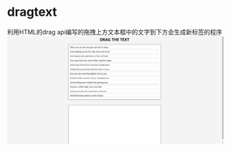 # dragtext
利用HTML的drag api编写的拖拽上方文本框中的文字到下方会生成新标签的程序
![img](https://github.com/mengliuchen/dragtext/blob/master/l5tzq-usy9a.gif)
